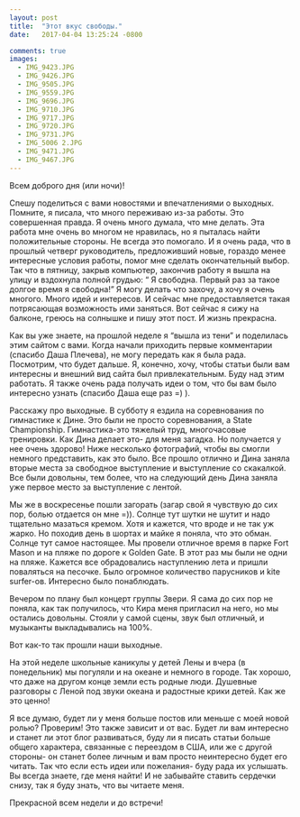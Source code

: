 ```yaml
---
layout: post
title:  "Этот вкус свободы."
date:   2017-04-04 13:25:24 -0800

comments: true
images:
  - IMG_9423.JPG
  - IMG_9426.JPG
  - IMG_9505.JPG
  - IMG_9559.JPG
  - IMG_9696.JPG
  - IMG_9710.JPG
  - IMG_9717.JPG
  - IMG_9720.JPG
  - IMG_9731.JPG
  - IMG_5006 2.JPG
  - IMG_9471.JPG
  - IMG_9467.JPG
---
```


Всем доброго дня (или ночи)!

Спешу поделиться с вами новостями и впечатлениями о выходных. 
Помните, я писала, что много переживаю из-за работы. Это совершенная правда. Я очень много думала, что мне делать. Эта работа мне очень во многом не нравилась, но я пыталась найти положительные стороны. Не всегда это помогало.  И я очень рада, что в прошлый четверг руководитель, предложивший новые, гораздо менее интересные условия работы, помог мне сделать окончательный выбор. Так что в пятницу, закрыв компьютер, закончив  работу я вышла на улицу и вздохнула полной грудью: “ Я свободна. Первый раз за такое долгое время я свободна!” <!--separate-->
Я могу делать что захочу, а хочу я очень многого. Много идей и интересов. И сейчас мне предоставляется такая потрясающая возможность ими заняться. 
Вот сейчас я сижу на балконе, греюсь на солнышке и пишу этот пост. И жизнь прекрасна. 

Как вы уже знаете, на прошлой неделе я “вышла из тени” и поделилась этим сайтом с вами. Когда начали приходить первые комментарии (спасибо Даша Плечева), не могу передать как я была рада. Посмотрим, что будет дальше. Я, конечно, хочу, чтобы статьи были вам интересны и внешний вид сайта был привлекательным. Буду над этим работать. Я также очень рада получать идеи о том, что бы вам было интересно узнать (спасибо Даша еще раз =) ).

Расскажу про выходные. В субботу я ездила на соревнования по гимнастике к Дине. Это были не просто соревнования, а State Championship. Гимнастика-это тяжелый труд, многочасовые тренировки. Как Дина делает это- для меня загадка. Но получается у нее очень здорово!  Ниже несколько фотографий, чтобы вы смогли немного представить, как это было. Все прошло отлично и Дина заняла вторые места за свободное выступление и выступление со скакалкой. Все были довольны, тем более, что на следующий день Дина заняла уже первое место за выступление с лентой. 

Мы же в воскресенье пошли загорать (загар свой я чувствую до сих пор, болью отдается он мне =)). Солнце тут шутки не шутит и надо тщательно мазаться кремом. Хотя и кажется, что вроде и не так уж жарко. Но походив день в шортах и майке я поняла, что это обман. Солнце тут самое настоящее. Мы провели отличное время в парке Fort Mason и на пляже по дороге к Golden Gate. В этот раз мы были не одни на пляже. Кажется все обрадовались наступлению лета и пришли поваляться на песочке. Было огромное количество парусников и  kite surfer-ов. Интересно было понаблюдать. 

Вечером по плану был концерт группы Звери. Я сама до сих пор не поняла, как так получилось, что Кира меня пригласил на него, но мы остались довольны. Стояли у самой сцены, звук был отличный, и музыканты выкладывались на 100%. 

Вот как-то так прошли наши выходные.

На этой неделе школьные каникулы у детей Лены и вчера (в понедельник) мы погуляли и на океане и немного в городе. Так хорошо, что даже на другом конце земли есть родные люди. Душевные разговоры с Леной под звуки океана и радостные крики детей. Как же это ценно! 

Я все думаю, будет ли у меня больше постов или меньше с моей новой ролью? Проверим! Это также зависит и от вас. Будет ли вам интересно и станет ли этот блог развиваться, буду ли я писать статьи больше общего характера, связанные с переездом в США, или же с другой стороны- он станет более личным и вам просто неинтересно будет его читать. 
Так что если есть идеи или пожелания- буду рада их услышать. Вы всегда знаете, где меня найти! И не забывайте ставить сердечки снизу, так я буду знать, что вы читаете меня.

Прекрасной всем недели и до встречи!
